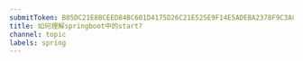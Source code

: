 ```yaml
---
submitToken: B85DC21E8BCEED84BC601D4175D26C21E525E9F14E5ADEBA2378F9C3AC4BAAFB
title: 如何理解springboot中的start?
channel: topic
labels: spring
---
```


